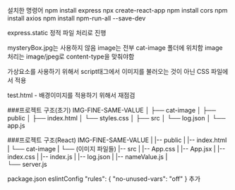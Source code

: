 설치한 명령어
npm install express
npx create-react-app
npm install cors
npm install axios
npm install npm-run-all --save-dev

express.static 정적 파일 처리로 진행

mysteryBox.jpg는 사용하지 않음
image는 전부 cat-image 폴더에 위치함
image 처리는 image/jpeg로 content-type을 맞춰야함

가상요소를 사용하기 위해서 script태그에서 이미지를 불러오는 것이 아닌
CSS 파일에서 적용

test.html - 배경이미지를 적용하기 위해서 재점검

###프로젝트 구조(초기)
IMG-FINE-SAME-VALUE
│
├── cat-image
│
├── public
│   ├── index.html
│   └── styles.css
│
├── src
│   └── log.json
│
└── app.js


###프로젝트 구조(React)
IMG-FINE-SAME-VALUE
|
|-- public
|   |-- index.html
|   └── cat-image
|       └── (이미지 파일들)
|-- src
|   |-- App.css
|   |-- App.jsx
|   |-- index.css
|   |-- index.js
|   |-- log.json
|   |-- nameValue.js
|   
└── server.js



package.json
eslintConfig
    "rules": {
      "no-unused-vars": "off"
    }
추가

